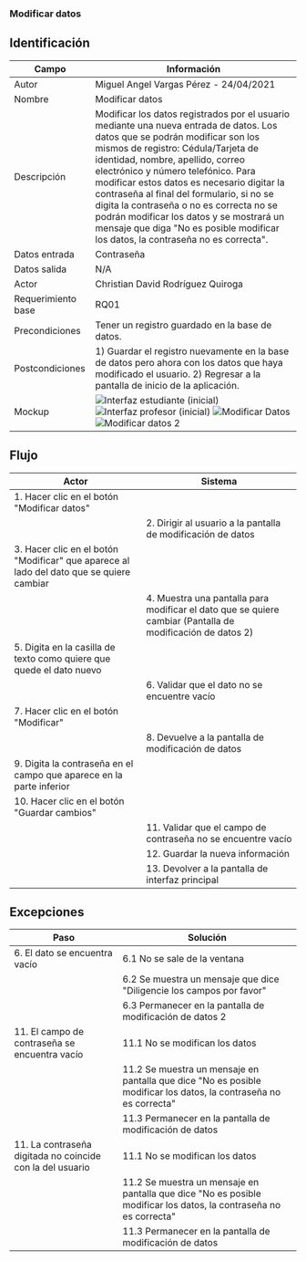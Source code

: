 ### Modificar datos
## Identificación 

| Campo | Información |
|-------|-------|
| Autor | Miguel Angel Vargas Pérez - 24/04/2021 |
| Nombre | Modificar datos |
| Descripción | Modificar los datos registrados por el usuario mediante una nueva entrada de datos. Los datos que se podrán modificar son los mismos de registro: Cédula/Tarjeta de identidad, nombre, apellido, correo electrónico y número telefónico. Para modificar estos datos es necesario digitar la contraseña al final del formulario, si no se digita la contraseña o no es correcta no se podrán modificar los datos y se mostrará un mensaje que diga "No es posible modificar los datos, la contraseña no es correcta". |
| Datos entrada | Contraseña |
| Datos salida | N/A |
| Actor | Christian David Rodríguez Quiroga |
| Requerimiento base | RQ01 |
| Precondiciones | Tener un registro guardado en la base de datos. |
| Postcondiciones | 1) Guardar el registro nuevamente en la base de datos pero ahora con los datos que haya modificado el usuario. 2) Regresar a la pantalla de inicio de la aplicación. |
| Mockup | ![Interfaz estudiante (inicial)](https://user-images.githubusercontent.com/79241017/117558114-c5080f00-b03f-11eb-9807-7bc93d6abbf5.png) ![Interfaz profesor (inicial)](https://user-images.githubusercontent.com/79241017/117558193-c2f28000-b040-11eb-9119-654624707ba9.png) ![Modificar Datos](https://user-images.githubusercontent.com/79241017/115972754-e16f5c00-a515-11eb-9838-ea057b02655f.png) ![Modificar datos 2](https://user-images.githubusercontent.com/79241017/115973379-344b1280-a51a-11eb-8bb7-ce9a9f286728.png)|

## Flujo
| Actor | Sistema |
|-------|-------|
| 1. Hacer clic en el botón "Modificar datos" |  |
|  | 2. Dirigir al usuario a la pantalla de modificación de datos |
| 3. Hacer clic en el botón "Modificar" que aparece al lado del dato que se quiere cambiar  |  |
|  | 4. Muestra una pantalla para modificar el dato que se quiere cambiar (Pantalla de modificación de datos 2) |
| 5. Digita en la casilla de texto como quiere que quede el dato nuevo |  |
|  | 6. Validar que el dato no se encuentre vacío |
| 7. Hacer clic en el botón "Modificar" |  |
|  | 8. Devuelve a la pantalla de modificación de datos |
| 9. Digita la contraseña en el campo que aparece en la parte inferior |  |
| 10. Hacer clic en el botón "Guardar cambios" |  |
|  | 11. Validar que el campo de contraseña no se encuentre vacío |
|  | 12. Guardar la nueva información  |
|  | 13. Devolver a la pantalla de interfaz principal |  



## Excepciones
| Paso | Solución |
|-------|-------|
| 6. El dato se encuentra vacío | 6.1 No se sale de la ventana |
|  | 6.2 Se muestra un mensaje que dice "Diligencie los campos por favor" |
|  | 6.3 Permanecer en la pantalla de modificación de datos 2 |
| 11. El campo de contraseña se encuentra vacío | 11.1 No se modifican los datos |
|  | 11.2 Se muestra un mensaje en pantalla que dice "No es posible modificar los datos, la contraseña no es correcta" |
|  | 11.3 Permanecer en la pantalla de modificación de datos |
| 11. La contraseña digitada no coincide con la del usuario | 11.1 No se modifican los datos |
| | 11.2 Se muestra un mensaje en pantalla que dice "No es posible modificar los datos, la contraseña no es correcta" |
| | 11.3 Permanecer en la pantalla de modificación de datos |

